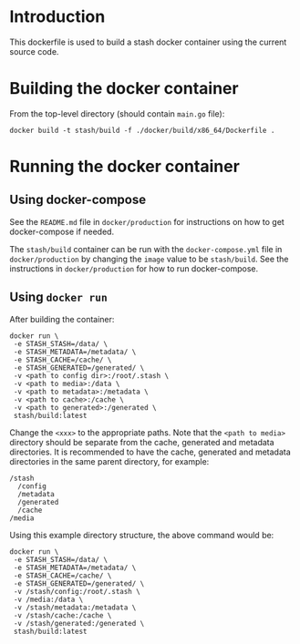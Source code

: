 # Introduction

This dockerfile is used to build a stash docker container using the current source code.

# Building the docker container

From the top-level directory (should contain `main.go` file):

```
docker build -t stash/build -f ./docker/build/x86_64/Dockerfile .

```

# Running the docker container

## Using docker-compose

See the `README.md` file in `docker/production` for instructions on how to get docker-compose if needed.

The `stash/build` container can be run with the `docker-compose.yml` file in `docker/production` by changing the `image` value to be `stash/build`. See the instructions in `docker/production` for how to run docker-compose.

## Using `docker run`

After building the container:

```
docker run \
 -e STASH_STASH=/data/ \
 -e STASH_METADATA=/metadata/ \
 -e STASH_CACHE=/cache/ \
 -e STASH_GENERATED=/generated/ \
 -v <path to config dir>:/root/.stash \
 -v <path to media>:/data \
 -v <path to metadata>:/metadata \
 -v <path to cache>:/cache \
 -v <path to generated>:/generated \
 stash/build:latest 
```

Change the `<xxx>` to the appropriate paths. Note that the `<path to media>` directory should be separate from the cache, generated and metadata directories. It is recommended to have the cache, generated and metadata directories in the same parent directory, for example:

```
/stash
  /config
  /metadata
  /generated
  /cache
/media
```

Using this example directory structure, the above command would be:

```
docker run \
 -e STASH_STASH=/data/ \
 -e STASH_METADATA=/metadata/ \
 -e STASH_CACHE=/cache/ \
 -e STASH_GENERATED=/generated/ \
 -v /stash/config:/root/.stash \
 -v /media:/data \
 -v /stash/metadata:/metadata \
 -v /stash/cache:/cache \
 -v /stash/generated:/generated \
 stash/build:latest 
```
